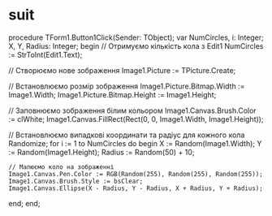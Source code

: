 # suit
procedure TForm1.Button1Click(Sender: TObject);
var
  NumCircles, i: Integer;
  X, Y, Radius: Integer;
begin
  // Отримуємо кількість кола з Edit1
  NumCircles := StrToInt(Edit1.Text);

  // Створюємо нове зображення
  Image1.Picture := TPicture.Create;

  // Встановлюємо розмір зображення
  Image1.Picture.Bitmap.Width := Image1.Width;
  Image1.Picture.Bitmap.Height := Image1.Height;

  // Заповнюємо зображення білим кольором
  Image1.Canvas.Brush.Color := clWhite;
  Image1.Canvas.FillRect(Rect(0, 0, Image1.Width, Image1.Height));

  // Встановлюємо випадкові координати та радіус для кожного кола
  Randomize;
  for i := 1 to NumCircles do
  begin
    X := Random(Image1.Width);
    Y := Random(Image1.Height);
    Radius := Random(50) + 10;

    // Малюємо коло на зображенні
    Image1.Canvas.Pen.Color := RGB(Random(255), Random(255), Random(255));
    Image1.Canvas.Brush.Style := bsClear;
    Image1.Canvas.Ellipse(X - Radius, Y - Radius, X + Radius, Y + Radius);
  end;
end;
